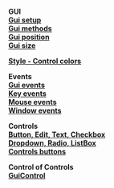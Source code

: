 __GUI__  __[Gui setup](/Lib/Gui/Test/gui-setup/readme.md)__  __[Gui methods](/Lib/Gui/Test/gui-methods/readme.md)__  __[Gui position](/Lib/Gui/Test/gui-position/readme.md)__  __[Gui size](/Lib/Gui/Test/gui-size/readme.md)__  __[Style - Control colors](Lib/Style/readme.md)__  __Events__  __[Gui events](Lib/Events/GuiEvents/readme.md)__  __[Key events](Lib/Events/KeyEvents/readme.md)__  __[Mouse events](Lib/Events/MouseEvents/readme.md)__  __[Window events](Lib/Events/WindowEvents/readme.md)__  __Controls__  
__[Button, Edit, Text, Checkbox](Documentation/controls/controls-main#basic-controls)__  
__[Dropdown, Radio, ListBox](Documentation/controls/controls-main#items-controls)__  __[Controls buttons](Lib/Controls/Control/Test/controls-event/readme.md)__  __Control of Controls__  __[GuiControl](Documentation/controls/controls-guicontrol)__    